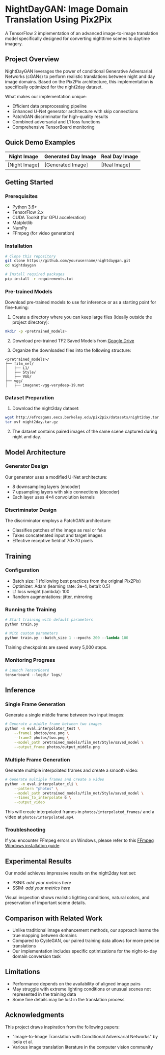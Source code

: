 # NightDayGAN: Image Domain Translation Using Pix2Pix

A TensorFlow 2 implementation of an advanced image-to-image translation model specifically designed for converting nighttime scenes to daytime imagery.

## Project Overview

NightDayGAN leverages the power of conditional Generative Adversarial Networks (cGANs) to perform realistic translations between night and day image domains. Based on the Pix2Pix architecture, this implementation is specifically optimized for the night2day dataset.

What makes our implementation unique:

- Efficient data preprocessing pipeline
- Enhanced U-Net generator architecture with skip connections
- PatchGAN discriminator for high-quality results
- Combined adversarial and L1 loss functions
- Comprehensive TensorBoard monitoring

## Quick Demo Examples

| Night Image   | Generated Day Image | Real Day Image |
| ------------- | ------------------- | -------------- |
| [Night Image] | [Generated Image]   | [Real Image]   |

## Getting Started

### Prerequisites

- Python 3.6+
- TensorFlow 2.x
- CUDA Toolkit (for GPU acceleration)
- Matplotlib
- NumPy
- FFmpeg (for video generation)

### Installation

```bash
# Clone this repository
git clone https://github.com/yourusername/nightdaygan.git
cd nightdaygan

# Install required packages
pip install -r requirements.txt
```

### Pre-trained Models

Download pre-trained models to use for inference or as a starting point for fine-tuning:

1. Create a directory where you can keep large files (ideally outside the project directory):

```bash
mkdir -p <pretrained_models>
```

2. Download pre-trained TF2 Saved Models from [Google Drive](https://drive.google.com/drive/folders/1q8110-qp225asX3DQvZnfLfJPkCHmDpy)

3. Organize the downloaded files into the following structure:

```
<pretrained_models>/
├── film_net/
│   ├── L1/
│   ├── Style/
│   ├── VGG/
├── vgg/
│   ├── imagenet-vgg-verydeep-19.mat
```

### Dataset Preparation

1. Download the night2day dataset:

```bash
wget http://efrosgans.eecs.berkeley.edu/pix2pix/datasets/night2day.tar.gz
tar xvf night2day.tar.gz
```

2. The dataset contains paired images of the same scene captured during night and day.

## Model Architecture

### Generator Design

Our generator uses a modified U-Net architecture:

- 8 downsampling layers (encoder)
- 7 upsampling layers with skip connections (decoder)
- Each layer uses 4×4 convolution kernels

### Discriminator Design

The discriminator employs a PatchGAN architecture:

- Classifies patches of the image as real or fake
- Takes concatenated input and target images
- Effective receptive field of 70×70 pixels

## Training

### Configuration

- Batch size: 1 (following best practices from the original Pix2Pix)
- Optimizer: Adam (learning rate: 2e-4, beta1: 0.5)
- L1 loss weight (lambda): 100
- Random augmentations: jitter, mirroring

### Running the Training

```python
# Start training with default parameters
python train.py

# With custom parameters
python train.py --batch_size 1 --epochs 200 --lambda 100
```

Training checkpoints are saved every 5,000 steps.

### Monitoring Progress

```python
# Launch TensorBoard
tensorboard --logdir logs/
```

## Inference

### Single Frame Generation

Generate a single middle frame between two input images:

```bash
# Generate a middle frame between two images
python -m eval.interpolator_test \
    --frame1 photos/one.png \
    --frame2 photos/two.png \
    --model_path pretrained_models/film_net/Style/saved_model \
    --output_frame photos/output_middle.png
```

### Multiple Frame Generation

Generate multiple interpolated frames and create a smooth video:

```bash
# Generate multiple frames and create a video
python -m eval.interpolator_cli \
    --pattern "photos" \
    --model_path pretrained_models/film_net/Style/saved_model \
    --times_to_interpolate 6 \
    --output_video
```

This will create interpolated frames in `photos/interpolated_frames/` and a video at `photos/interpolated.mp4`.

### Troubleshooting

If you encounter FFmpeg errors on Windows, please refer to this [FFmpeg Windows installation guide](https://phoenixnap.com/kb/ffmpeg-windows).

## Experimental Results

Our model achieves impressive results on the night2day test set:

- PSNR: _add your metrics here_
- SSIM: _add your metrics here_

Visual inspection shows realistic lighting conditions, natural colors, and preservation of important scene details.

## Comparison with Related Work

- Unlike traditional image enhancement methods, our approach learns the true mapping between domains
- Compared to CycleGAN, our paired training data allows for more precise translations
- Our implementation includes specific optimizations for the night-to-day domain conversion task

## Limitations

- Performance depends on the availability of aligned image pairs
- May struggle with extreme lighting conditions or unusual scenes not represented in the training data
- Some fine details may be lost in the translation process

## Acknowledgments

This project draws inspiration from the following papers:

- "Image-to-Image Translation with Conditional Adversarial Networks" by Isola et al.
- Various image translation literature in the computer vision community
